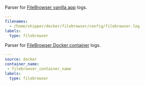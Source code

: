 Parser for [FileBrowser vanilla app](https://filebrowser.org/) logs.

```yaml
---
filenames:
  - /home/shipper/docker/filebrowser/config/filebrowser.log 
labels:
  type: filebrowser
```


Parser for [FileBrowser Docker container](https://hub.docker.com/r/filebrowser/filebrowser) logs.
```yaml
---
source: docker
container_name:
 - filebrowser_container_name
labels:
  type: filebrowser
```
